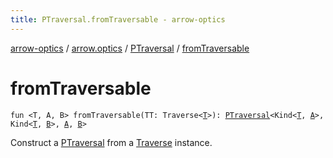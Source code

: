 ```yaml
---
title: PTraversal.fromTraversable - arrow-optics
---
```


[arrow-optics](../../index.html) / [arrow.optics](../index.html) / [PTraversal](index.html) / [fromTraversable](./from-traversable.html)

# fromTraversable

`fun <T, A, B> fromTraversable(TT: Traverse<`[`T`](from-traversable.html#T)`>): `[`PTraversal`](index.html)`<Kind<`[`T`](from-traversable.html#T)`, `[`A`](from-traversable.html#A)`>, Kind<`[`T`](from-traversable.html#T)`, `[`B`](from-traversable.html#B)`>, `[`A`](from-traversable.html#A)`, `[`B`](from-traversable.html#B)`>`

Construct a [PTraversal](index.html) from a [Traverse](#) instance.

